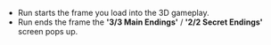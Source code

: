 - Run starts the frame you load into the 3D gameplay.
- Run ends the frame the **'3/3 Main Endings'** / **'2/2 Secret Endings'** screen pops up.